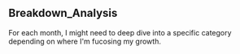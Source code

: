 ## Breakdown_Analysis
For each month, I might need to deep dive into a specific category depending on where I'm fucosing my growth. 
